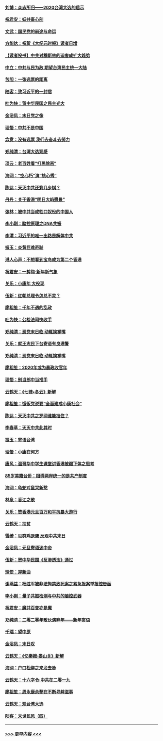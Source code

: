 #### [刘博：众志所归——2020台湾大选的启示](../pages/nsc993/n11796878.md?t=01161411) 
#### [祝君安：妖共畜心剖](../pages/nsc993/n11794273.md?t=01161411) 
#### [文武：国民党的前途与命运](../pages/nsc993/n11794198.md?t=01161411) 
#### [方能达：祝贺《大纪元时报》读者日增](../pages/nsc993/n11793807.md?t=01161411) 
#### [【读者投书】中共对穆斯林的迫害成扩大趋势](../pages/nsc993/n11791371.md?t=01161411) 
#### [中立：中共与民为敌 期望台湾民主统一大陆](../pages/nsc993/n11790392.md?t=01161411) 
#### [苦胆：一张选票的距离](../pages/nsc993/n11788914.md?t=01161411) 
#### [陆客：致习近平的一封信](../pages/nsc993/n11788867.md?t=01161411) 
#### [吐为快：贺中华民国之民主光大](../pages/nsc993/n11788618.md?t=01161411) 
#### [金浴凤：末日党之像](../pages/nsc993/n11787475.md?t=01161411) 
#### [理悟：中共不是中国](../pages/nsc993/n11787463.md?t=01161411) 
#### [念贲：没有选票  我们去奋斗去努力](../pages/nsc993/n11787398.md?t=01161411) 
#### [郑纯清：台湾大选观感](../pages/nsc993/n11786210.md?t=01161411) 
#### [项云：老百姓看“打黑除恶”](../pages/nsc993/n11785398.md?t=01161411) 
#### [海网：“空心朽”演“核心秀”](../pages/nsc993/n11783874.md?t=01161411) 
#### [陈达：天灭中共还剩几步棋？](../pages/nsc993/n11783719.md?t=01161411) 
#### [丹丹：关于香港“明日大屿愿景”](../pages/nsc993/n11783273.md?t=01161411) 
#### [张林：被中共当成牲口奴役的中国人](../pages/nsc993/n11782397.md?t=01161411) 
#### [李小刚：脑控原理之DNA共振](../pages/nsc993/n11780962.md?t=01161411) 
#### [李清：习近平的唯一出路是解体中共](../pages/nsc993/n11780866.md?t=01161411) 
#### [振玉：炎黄巨难奇耻](../pages/nsc993/n11779632.md?t=01161411) 
#### [港人心声：不想看到宝岛成为第二个香港](../pages/nsc993/n11778817.md?t=01161411) 
#### [祝君安：一剪梅‧新年新气象](../pages/nsc993/n11776340.md?t=01161411) 
#### [关乐：小康年 大役现](../pages/nsc993/n11774213.md?t=01161411) 
#### [伍新：红朝总理令怎总不灵？](../pages/nsc993/n11770813.md?t=01161411) 
#### [廖祖笙：千年不遇的乱政](../pages/nsc993/n11770373.md?t=01161411) 
#### [吐为快：公检法司快收手](../pages/nsc993/n11770359.md?t=01161411) 
#### [郑纯清：恶党末日临 动辄挨掌嘴](../pages/nsc993/n11769912.md?t=01161411) 
#### [关乐：就王志民下台寄语有良港警](../pages/nsc993/n11769903.md?t=01161411) 
#### [郑纯清：恶党末日临 动辄挨掌嘴](../pages/nsc993/n11769356.md?t=01161411) 
#### [廖祖笙：2020年或为暴政收官年](../pages/nsc993/n11768216.md?t=01161411) 
#### [理悟：别当郎中当推手](../pages/nsc993/n11768243.md?t=01161411) 
#### [云鹤天：《七律▪冬云》新解](../pages/nsc993/n11768204.md?t=01161411) 
#### [廖祖笙：饿饭党说要“全面建成小康社会”](../pages/nsc993/n11767482.md?t=01161411) 
#### [陈达：天灭中共之罗网谁能挡住？](../pages/nsc993/n11767465.md?t=01161411) 
#### [李春草：天灭中共此其时](../pages/nsc993/n11767452.md?t=01161411) 
#### [振玉：寄语台湾](../pages/nsc993/n11767432.md?t=01161411) 
#### [理悟：小康在何方](../pages/nsc993/n11767394.md?t=01161411) 
#### [唐风：温哥华中学生课堂讲香港被踢下体之思考](../pages/nsc993/n11766848.md?t=01161411) 
#### [85岁美籍台侨：阻碍两岸统一的是共产制度](../pages/nsc993/n11765043.md?t=01161411) 
#### [海网：龟蛇对鼠哭新愁](../pages/nsc993/n11764895.md?t=01161411) 
#### [林泉：香江之歌](../pages/nsc993/n11764415.md?t=01161411) 
#### [关乐：赞香港元旦百万和平抗暴大游行](../pages/nsc993/n11764382.md?t=01161411) 
#### [云鹤天：扶贫](../pages/nsc993/n11764245.md?t=01161411) 
#### [雪绮：见群鸡退鹰  反观中共末日](../pages/nsc993/n11762112.md?t=01161411) 
#### [金浴凤：元旦寄语迷中帝](../pages/nsc993/n11761788.md?t=01161411) 
#### [伍新：贺中华民国《反渗透法》通过](../pages/nsc993/n11761994.md?t=01161411) 
#### [理悟：迎新曲](../pages/nsc993/n11761152.md?t=01161411) 
#### [谢燕益：杨胜军被非法拘禁致死案之紧急报案举报控告函](../pages/nsc993/n11756134.md?t=01161411) 
#### [李小刚：量子共振检测与中共的脑控武器](../pages/nsc993/n11754518.md?t=01161411) 
#### [祝君安：魔共百变亦是魔](../pages/nsc993/n11754469.md?t=01161411) 
#### [郑纯清：二零二零年散伙演弃年——新年寄语](../pages/nsc993/n11754195.md?t=01161411) 
#### [千瑞：望中原](../pages/nsc993/n11754159.md?t=01161411) 
#### [金浴凤：末日叹](../pages/nsc993/n11752359.md?t=01161411) 
#### [云鹤天：《忆秦娥‧娄山关》新解](../pages/nsc993/n11752348.md?t=01161411) 
#### [海网：户口松绑之来龙去脉](../pages/nsc993/n11752328.md?t=01161411) 
#### [云鹤天：十六字令‧中共在二零一九](../pages/nsc993/n11752305.md?t=01161411) 
#### [廖祖笙：周永康余孽在不断寻衅滋事](../pages/nsc993/n11751013.md?t=01161411) 
#### [云鹤天：观台湾大选](../pages/nsc993/n11751007.md?t=01161411) 
#### [陆客：末世民风（四）](../pages/nsc993/n11749203.md?t=01161411) 

----
#### [ >>> 更早内容 <<< ](../indexes/nsc993-earlier.md)

